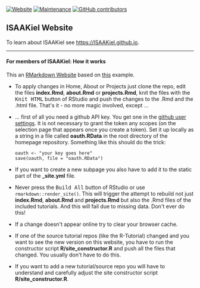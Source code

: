 [![Website](https://img.shields.io/website/https/isaakiel.github.io.svg?maxAge=2592000)](https://isaakiel.github.io/)  [![Maintenance](https://img.shields.io/maintenance/yes/2017.svg?maxAge=2592000)](https://github.com/ISAAKiel/ISAAKiel.github.io) [![GitHub contributors](https://img.shields.io/github/contributors/ISAAKiel/ISAAKiel.github.io.svg?maxAge=2592000)](https://github.com/ISAAKiel/ISAAKiel.github.io)

## ISAAKiel Website

To learn about ISAAKiel see https://ISAAKiel.github.io. 

***

#### For members of ISAAKiel: **How it works** 

This an [RMarkdown Website](http://rmarkdown.rstudio.com/rmarkdown_websites.html) based on [this](https://github.com/rstudio/rmarkdown-website) example.

- To apply changes in Home, About or Projects just clone the repo, edit the files **index.Rmd**, **about.Rmd** or **projects.Rmd**, knit the files with the <kbd>Knit HTML</kbd> button of RStudio and push the changes to the .Rmd and the .html file. That's it - no more magic involved, except ...

- ... first of all you need a github API key. You get one in the [github user settings](https://help.github.com/articles/creating-an-access-token-for-command-line-use/).  It is not necessary to grant the token any scopes (on the selection page that appears once you create a token). Set it up locally as a string in a file called **oauth.RData** in the root directory of the homepage repository. Something like this should do the trick: 
    
    ```{r}
    oauth <- "your key goes here"    
    save(oauth, file = "oauth.RData")
    ```

- If you want to create a new subpage you also have to add it to the static part of the **_site.yml** file.

- Never press the <kbd>Build All</kbd> button of RStudio or use `rmarkdown::render_site()`. This will trigger the attempt to rebuild not just **index.Rmd**, **about.Rmd** and **projects.Rmd** but also the .Rmd files of the included tutorials. And this will fail due to missing data. Don't ever do this!

- If a change doesn't appear online try to clear your browser cache.

- If one of the source tutorial repos (like the R-Tutorial) changed and you want to see the new version on this website, you have to run the constructor script **R/site_constructor.R** and push all the files that changed. You usually don't have to do this. 

- If you want to add a new tutorial/source repo you will have to understand and carefully adjust the site constructor script **R/site_constructor.R**. 
